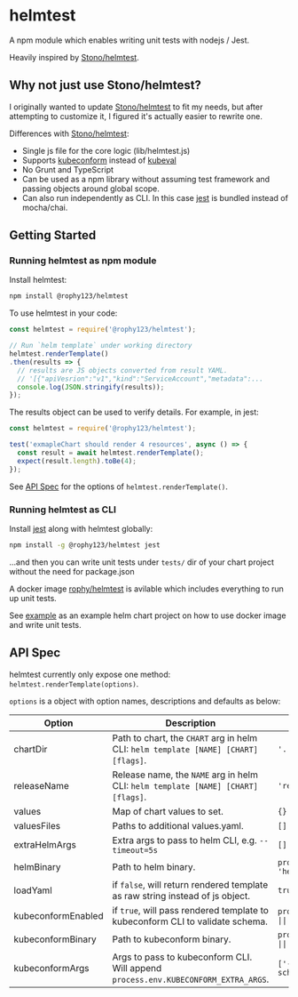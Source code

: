 # helmtest

A npm module which enables writing unit tests with nodejs / Jest.

Heavily inspired by [Stono/helmtest](https://github.com/Stono/helm-test).

## Why not just use Stono/helmtest?

I originally wanted to update [Stono/helmtest](https://github.com/Stono/helm-test) to fit my needs,
but after attempting to customize it, I figured it's actually easier to rewrite one.

Differences with [Stono/helmtest](https://github.com/Stono/helm-test):

- Single js file for the core logic (lib/helmtest.js)
- Supports [kubeconform](https://github.com/yannh/kubeconform) instead of [kubeval](https://github.com/instrumenta/kubeval/)
- No Grunt and TypeScript
- Can be used as a npm library without assuming test framework and passing objects around global scope.
- Can also run independently as CLI. In this case [jest](https://jestjs.io/) is bundled instead of mocha/chai.

## Getting Started

### Running helmtest as npm module

Install helmtest:

```bash
npm install @rophy123/helmtest
```

To use helmtest in your code:

```javascript
const helmtest = require('@rophy123/helmtest');

// Run `helm template` under working directory
helmtest.renderTemplate()
.then(results => {
  // results are JS objects converted from result YAML.
  // '[{"apiVesrion":"v1","kind":"ServiceAccount","metadata":...
  console.log(JSON.stringify(results));
});
```

The results object can be used to verify details. For example, in jest:

```javascript
const helmtest = require('@rophy123/helmtest');

test('exmapleChart should render 4 resources', async () => {
  const result = await helmtest.renderTemplate();
  expect(result.length).toBe(4);
});
```

See [API Spec](#api-spec) for the options of `helmtest.renderTemplate()`.

### Running helmtest as CLI

Install [jest](https://jestjs.io/) along with helmtest globally:

```bash
npm install -g @rophy123/helmtest jest
```

...and then you can write unit tests under `tests/` dir of your chart project without the need for package.json

A docker image [rophy/helmtest](https://hub.docker.com/r/rophy/helmtest) is avilable which includes everything to run up unit tests.

See [example](../../tree/example) as an example helm chart project on how to use docker image and write unit tests.

## API Spec

helmtest currently only expose one method: `helmtest.renderTemplate(options)`.

`options` is a object with option names, descriptions and defaults as below:

| Option               | Description                                                                         | Default                                             |
| -------------------- | ----------------------------------------------------------------------------------- | --------------------------------------------------- |
| chartDir             | Path to chart, the `CHART` arg in helm CLI: `helm template [NAME] [CHART] [flags]`. | `'.'`                                               |
| releaseName          | Release name, the `NAME` arg in helm CLI: `helm template [NAME] [CHART] [flags]`.   | `'release-name'`                                    |
| values               | Map of chart values to set.                                                         | `{}`                                                |
| valuesFiles          | Paths to additional values.yaml.                                                    | `[]`                                                |
| extraHelmArgs        | Extra args to pass to helm CLI, e.g. `--timeout=5s`                                 | `[]`                                                |
| helmBinary           | Path to helm binary.                                                                | `process.env.HELM_BINARY \|\| 'helm'`               |
| loadYaml             | if `false`, will return rendered template as raw string instead of js object.       | `true`                                              |
| kubeconformEnabled   | if `true`, will pass rendered template to kubeconform CLI to validate schema.       | `process.env.KUBECONFORM_ENABLED \|\| false`        |
| kubeconformBinary    | Path to kubeconform binary.                                                         | `process.env.KUBECONFORM_BINARY \|\| 'kubeconform'` |
| kubeconformArgs      | Args to pass to kubeconform CLI. Will append `process.env.KUBECONFORM_EXTRA_ARGS`.  | `['-strict','-ignore-missing-schemas','-summary']`  |
